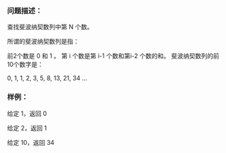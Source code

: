 ### 问题描述：
查找斐波纳契数列中第 N 个数。

所谓的斐波纳契数列是指：

前2个数是 0 和 1 。
第 i 个数是第 i-1 个数和第i-2 个数的和。
斐波纳契数列的前10个数字是：

0, 1, 1, 2, 3, 5, 8, 13, 21, 34 ...

### 样例：
给定 1，返回 0

给定 2，返回 1

给定 10，返回 34